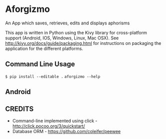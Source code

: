 Aforgizmo
=========

An App which saves, retrieves, edits and displays aphorisms

This app is written in Python using the Kivy library for cross-platform support (Android, IOS, Windows, Linux, Mac OSX).  See http://kivy.org/docs/guide/packaging.html for instructions on packaging the application for the different platforms.

Command Line Usage
------------------
`$ pip install --editable .`
`aforgizmo --help`

Android
-------

CREDITS
-------
 * Command-line implemented using click - http://click.pocoo.org/3/quickstart/
 * Database ORM - https://github.com/coleifer/peewee
